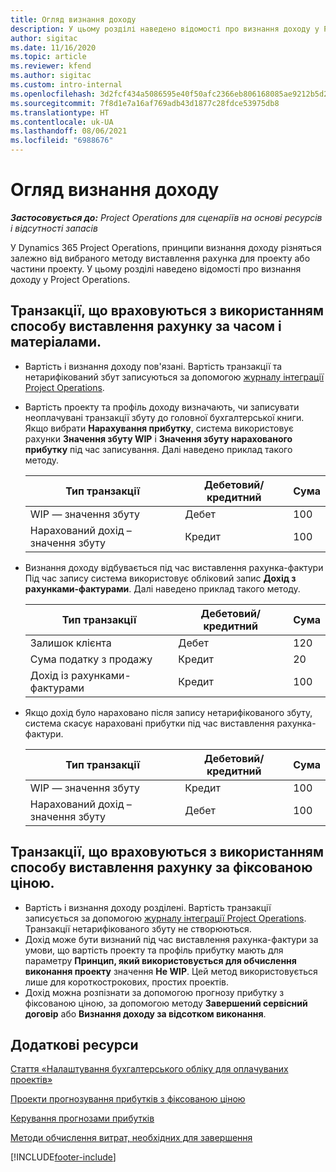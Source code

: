 ```yaml
---
title: Огляд визнання доходу
description: У цьому розділі наведено відомості про визнання доходу у Project Operations.
author: sigitac
ms.date: 11/16/2020
ms.topic: article
ms.reviewer: kfend
ms.author: sigitac
ms.custom: intro-internal
ms.openlocfilehash: 3d2fcf434a5086595e40f50afc2366eb806168085ae9212b5d25e3e9bd02e2c6
ms.sourcegitcommit: 7f8d1e7a16af769adb43d1877c28fdce53975db8
ms.translationtype: HT
ms.contentlocale: uk-UA
ms.lasthandoff: 08/06/2021
ms.locfileid: "6988676"
---
```

# <a name="revenue-recognition-overview"></a>Огляд визнання доходу

_**Застосовується до:** Project Operations для сценаріїв на основі ресурсів і відсутності запасів_

У Dynamics 365 Project Operations, принципи визнання доходу різняться залежно від вибраного методу виставлення рахунка для проекту або частини проекту. У цьому розділі наведено відомості про визнання доходу у Project Operations.

## <a name="transactions-accounted-using-time-and-material-billing-method"></a>Транзакції, що враховуються з використанням способу виставлення рахунку за часом і матеріалами.

- Вартість і визнання доходу пов'язані. Вартість транзакції та нетарифікований збут записуються за допомогою [журналу інтеграції Project Operations](../project-accounting/project-operations-integration-journal.md).
- Вартість проекту та профіль доходу визначають, чи записувати неоплачувані транзакції збуту до головної бухгалтерської книги. Якщо вибрати **Нарахування прибутку**, система використовує рахунки **Значення збуту WIP** і **Значення збуту нарахованого прибутку** під час записування. Далі наведено приклад такого методу.  

  | Тип транзакції | Дебетовий/кредитний | Сума |
  | --- | --- | --- |
  | WIP — значення збуту | Дебет | 100 |
  | Нарахований дохід – значення збуту | Кредит | 100 |

- Визнання доходу відбувається під час виставлення рахунка-фактури Під час запису система використовує обліковий запис **Дохід з рахунками-фактурами**. Далі наведено приклад такого методу.  

  | Тип транзакції | Дебетовий/кредитний | Сума |
  | --- | --- | --- |
  | Залишок клієнта | Дебет | 120 |
  | Сума податку з продажу | Кредит | 20 |
  | Дохід із рахунками-фактурами | Кредит | 100 |

- Якщо дохід було нараховано після запису нетарифікованого збуту, система скасує нараховані прибутки під час виставлення рахунка-фактури.

  | Тип транзакції | Дебетовий/кредитний | Сума |
  | --- | --- | --- |
  | WIP — значення збуту | Кредит | 100 |
  | Нарахований дохід – значення збуту | Дебет | 100 |

## <a name="transactions-accounted-using-the-fixed-price-billing-method"></a>Транзакції, що враховуються з використанням способу виставлення рахунку за фіксованою ціною.

- Вартість і визнання доходу розділені. Вартість транзакції записується за допомогою [журналу інтеграції Project Operations](../project-accounting/project-operations-integration-journal.md). Транзакції нетарифікованого збуту не створюються.
- Дохід може бути визнаний під час виставлення рахунка-фактури за умови, що вартість проекту та профіль прибутку мають для параметру **Принцип, який використовується для обчислення виконання проекту** значення **Не WIP**. Цей метод використовується лише для короткострокових, простих проектів.
- Дохід можна розпізнати за допомогою прогнозу прибутку з фіксованою ціною, за допомогою методу **Завершений сервісний договір** або **Визнання доходу за відсотком виконання**.

## <a name="additional-resources"></a>Додаткові ресурси
[Стаття «Налаштування бухгалтерського обліку для оплачуваних проектів»](../project-accounting/configure-accounting-billable-projects.md)

[Проекти прогнозування прибутків з фіксованою ціною](rev-rec-percentage-completion-method.md)

[Керування прогнозами прибутків](rev-rec-completed-contract-method.md)

[Методи обчислення витрат, необхідних для завершення](cost-complete-methods.md)


[!INCLUDE[footer-include](../includes/footer-banner.md)]